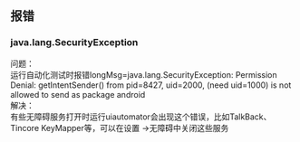 ## 报错
### java.lang.SecurityException
问题：   
运行自动化测试时报错longMsg=java.lang.SecurityException: Permission Denial: getIntentSender() from pid=8427, uid=2000, (need uid=1000) is not allowed to send as package android    
解决：   
有些无障碍服务打开时运行uiautomator会出现这个错误，比如TalkBack、Tincore KeyMapper等，可以在设置 ->无障碍中关闭这些服务
